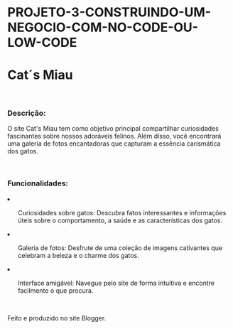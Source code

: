 # PROJETO-3-CONSTRUINDO-UM-NEGOCIO-COM-NO-CODE-OU-LOW-CODE
<h1>Cat´s Miau</h1>
<br>
<h3>Descrição:</h3>
<p>O site Cat's Miau tem como objetivo principal compartilhar curiosidades fascinantes sobre nossos adoráveis felinos. Além disso, você encontrará uma galeria de fotos encantadoras que capturam a essência carismática dos gatos.</p>
<br>
<h3>Funcionalidades:</h3>
<li>
  <ul><p>Curiosidades sobre gatos: Descubra fatos interessantes e informações úteis sobre o comportamento, a saúde e as características dos gatos.</p></ul>
</li>
  <li><ul><p>Galeria de fotos: Desfrute de uma coleção de imagens cativantes que celebram a beleza e o charme dos gatos.</p></ul></li>
  <li>
  <ul><p>Interface amigável: Navegue pelo site de forma intuitiva e encontre facilmente o que procura.</p></ul>
</li>
<br>
<p>Feito e produzido no site <a>Blogger</a>.</p>
